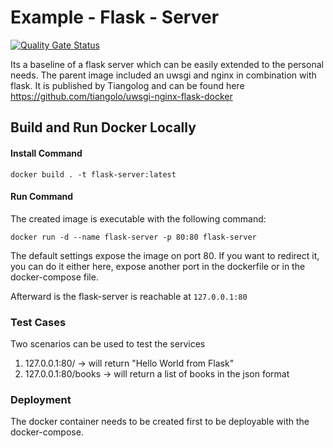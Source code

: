 # Example - Flask - Server

[![Quality Gate Status](https://sonarcloud.io/api/project_badges/measure?project=lucaKnobloch_exampleFlaskDeployment&metric=alert_status)](https://sonarcloud.io/dashboard?id=lucaKnobloch_exampleFlaskDeployment)

Its a baseline of a flask server which can be easily extended to the personal needs. The parent image included an uwsgi and nginx in combination with flask. It is published by Tiangolog and can be found here https://github.com/tiangolo/uwsgi-nginx-flask-docker

## Build and Run Docker Locally 

#### Install Command
  `docker build . -t flask-server:latest`

#### Run Command
The created image is executable with the following command: 
  
  `docker run -d --name flask-server -p 80:80 flask-server`
  
  The default settings expose the image on port 80. If you want to redirect it, you can do it either here, expose another port in the dockerfile or in the docker-compose file.

  Afterward is the flask-server is reachable at
     `127.0.0.1:80`

### Test Cases
Two scenarios can be used to test the services 
1. 127.0.0.1:80/ -> will return "Hello World from Flask" 
2. 127.0.0.1:80/books -> will return a list of books in the json format 

### Deployment
The docker container needs to be created first to be deployable with the docker-compose.
